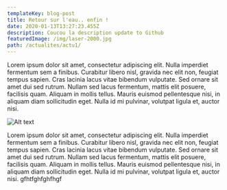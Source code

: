 ```yaml
---
templateKey: blog-post
title: Retour sur l'eau.. enfin !
date: 2020-01-13T13:27:23.455Z
description: Coucou la description update to Github
featuredImage: /img/laser-2000.jpg
path: /actualites/actu1/
---
```

Lorem ipsum dolor sit amet, consectetur adipiscing elit. Nulla imperdiet fermentum sem a finibus. Curabitur libero nisl, gravida nec elit non, feugiat tempus sapien. Cras lacinia lacus vitae bibendum vulputate. Sed ornare sit amet dui sed rutrum. Nullam sed lacus fermentum, mattis elit posuere, facilisis quam. Aliquam in mollis tellus. Mauris euismod pellentesque nisi, in aliquam diam sollicitudin eget. Nulla id mi pulvinar, volutpat ligula et, auctor nisi.

![Alt text](/img/catamaran.jpg "Image title")

Lorem ipsum dolor sit amet, consectetur adipiscing elit. Nulla imperdiet fermentum sem a finibus. Curabitur libero nisl, gravida nec elit non, feugiat tempus sapien. Cras lacinia lacus vitae bibendum vulputate. Sed ornare sit amet dui sed rutrum. Nullam sed lacus fermentum, mattis elit posuere, facilisis quam. Aliquam in mollis tellus. Mauris euismod pellentesque nisi, in aliquam diam sollicitudin eget. Nulla id mi pulvinar, volutpat ligula et, auctor nisi. gfhtfghfghfhgf
